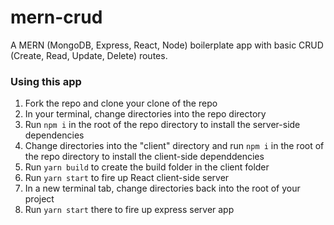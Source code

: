 # mern-crud
A MERN (MongoDB, Express, React, Node) boilerplate app with basic CRUD (Create, Read, Update, Delete) routes.

### Using this app
1. Fork the repo and clone your clone of the repo
2. In your terminal, change directories into the repo directory
3. Run ```npm i``` in the root of the repo directory to install the server-side dependencies
4. Change directories into the "client" directory and run ```npm i``` in the root of the repo directory to install the client-side dependdencies
5. Run ```yarn build``` to create the build folder in the client folder
6. Run ```yarn start``` to fire up React client-side server
7. In a new terminal tab, change directories back into the root of your project
8. Run ```yarn start``` there to fire up express server app
